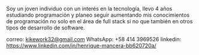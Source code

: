 Soy un joven individuo con un interés en la tecnología, llevo 4 años estudiando programación y planeo seguir aumentando mis conocimientos de programación no solo en el área de full stack si no que también en otros tipos de desarrollo de software.

correo: kikework32@gmail.com
WhatsApp: +58 414 3969526
linkedin: https://www.linkedin.com/in/henrique-mancera-bb620720a/
